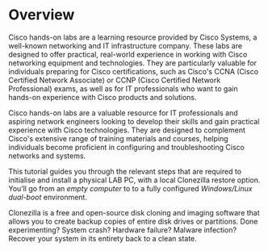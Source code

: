 # Overview
Cisco hands-on labs are a learning resource provided by Cisco Systems, a well-known networking and IT infrastructure company. These labs are designed to offer practical, real-world experience in working with Cisco networking equipment and technologies. They are particularly valuable for individuals preparing for Cisco certifications, such as Cisco's CCNA (Cisco Certified Network Associate) or CCNP (Cisco Certified Network Professional) exams, as well as for IT professionals who want to gain hands-on experience with Cisco products and solutions.

Cisco hands-on labs are a valuable resource for IT professionals and aspiring network engineers looking to develop their skills and gain practical experience with Cisco technologies. They are designed to complement Cisco's extensive range of training materials and courses, helping individuals become proficient in configuring and troubleshooting Cisco networks and systems.

This tutorial guides you through the relevant steps that are required to initialise and install a physical LAB PC, with a local Clonezilla restore option.
You’ll go from an *empty computer* to to a fully configured *Windows/Linux dual-boot* environment.

Clonezilla is a free and open-source disk cloning and imaging software that allows you to create backup copies of entire disk drives or partitions. Done experimenting? System crash? Hardware failure? Malware infection? Recover your system in its entirety back to a clean state.

<!--- start comment
# Install a Windows 11 & Linux Mint 21 dual boot LAB PC with local clonezilla restore option (BIOS).

## About this tutorial
Let’s learn by example. This tutorial guides you through the relevant steps that are required to initialise and install a physical LAB PC, with a local Clonezilla restore option.
You’ll go from an *empty computer* to to a fully configured *Windows/Linux dual-boot* environment. A hands-on introduction to...

- preparing installation media
- configuring the BIOS/UEFI
- installing & configuring Windows 11
- installing & configuring Linux Mint 21
- configuring a local backup/restore option using Clonezilla

Make sure to also check out the [How-to guides](../../howtos/index.md) for instructions on how to achieve specific goals, as well as the [References](../../references/index.md) and [Explanations](../../explanations/index.md) sections for other helpful information.
-->